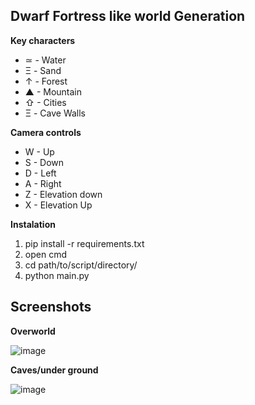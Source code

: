 ## Dwarf Fortress like world Generation



**Key characters**
 - ≃ - Water
 - Ξ - Sand
 - ↑ - Forest
 - ▲ - Mountain
 - ⇧ - Cities
 - Ξ - Cave Walls


**Camera controls**
 - W - Up
 - S - Down
 - D - Left
 - A - Right
 - Z - Elevation down
 - X - Elevation Up
 
   


 **Instalation**
 1. pip install -r requirements.txt
 2. open cmd
 3. cd path/to/script/directory/
 4. python main.py

## Screenshots

**Overworld**

![image](https://github.com/Dowaren/DwarfFortressLikeWorldGen/assets/110834832/db816ff0-f977-4708-b418-ec36806c1dd4)



**Caves/under ground**

![image](https://github.com/Dowaren/DwarfFortressLikeWorldGen/assets/110834832/a76e5396-19ba-4297-8ae3-38346491e624)


